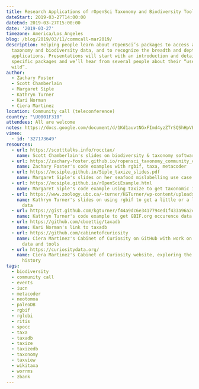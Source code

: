 ```yaml
---
title: Research Applications of rOpenSci Taxonomy and Biodiversity Tools
dateStart: 2019-03-27T14:00:00
dateEnd: 2019-03-27T15:00:00
date: '2019-03-27'
timezone: America/Los_Angeles
blog: /blog/2019/03/11/commcall-mar2019/
description: Helping people learn about rOpenSci’s packages to access and analyze
  taxonomy and biodiversity data, and to recognize the breadth and depth of their
  applications. Presentations will start with an introduction and details on some
  specific packages and we’ll hear from several people about their “use cases in the
  wild”.
author:
  - Zachary Foster
  - Scott Chamberlain
  - Margaret Siple
  - Kathryn Turner
  - Kari Norman
  - Ciera Martinez
location: Community call (teleconference)
country: "\U0001F310"
attendees: All are welcome
notes: https://docs.google.com/document/d/1Kd1auvtNGxFImd4yzZTrSQShHpVECJzPzHZxs0AheRQ/edit?usp=sharing
vimeo:
  - id: '327173649'
resources:
  - url: https://scotttalks.info/rocctax/
    name: Scott Chamberlain's slides on biodiversity & taxonomy software tools @ rOpenSci
  - url: https://zachary-foster.github.io/ropensci_taxonomy_community_call/index.html
    name: Zachary Foster's code examples with rgbif, taxa, metacoder
  - url: https://mcsiple.github.io/Siple_taxize_slides.pdf
    name: Margaret Siple's slides on her seafood mislabelling use case
  - url: https://mcsiple.github.io/rOpenSciExample.html
    name: Margaret Siple's code example using taxize to get taxonomic information
  - url: https://www.zoology.ubc.ca/~turner/KGTurner/wp-content/uploads/2019/03/rOpenSci_commCall_20190327.pdf
    name: Kathryn Turner's slides on using rgbif to get a little or a lot of occurrence
      data
  - url: https://gist.github.com/kgturner/f44a9dc6e3417794ed1f433a96a2cc7a
    name: Kathryn Turner's code example to get GBIF.org occurence data
  - url: https://github.com/cboettig/taxadb
    name: Kari Norman's link to taxadb
  - url: https://github.com/cabinetofcuriosity
    name: Ciera Martinez's Cabinet of Curiosity on GitHub with work on biodiversity
      data and tools
  - url: https://curiositydata.org/
    name: Ciera Martinez's Cabinet of Curiosity website, exploring the data of natural
      history
tags:
  - biodiversity
  - community call
  - events
  - iucn
  - metacoder
  - neotomoa
  - paleoDB
  - rgbif
  - rglobi
  - ritis
  - spocc
  - taxa
  - taxadb
  - taxize
  - taxizedb
  - taxonomy
  - taxview
  - wikitaxa
  - worrms
  - zbank
---
```

